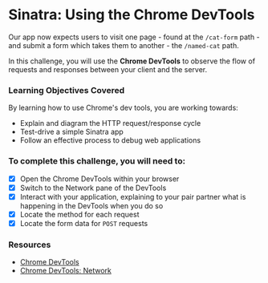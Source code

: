 # Sinatra: Using the Chrome DevTools

Our app now expects users to visit one page - found at the `/cat-form` path - and submit a form which takes them to another - the `/named-cat` path.

In this challenge, you will use the **Chrome DevTools** to observe the flow of requests and responses between your client and the server.

### Learning Objectives Covered

By learning how to use Chrome's dev tools, you are working towards:

* Explain and diagram the HTTP request/response cycle
* Test-drive a simple Sinatra app
* Follow an effective process to debug web applications

### To complete this challenge, you will need to:

- [x] Open the Chrome DevTools within your browser
- [x] Switch to the Network pane of the DevTools
- [x] Interact with your application, explaining to your pair partner what is happening in the DevTools when you do so
- [x] Locate the method for each request
- [x] Locate the form data for `POST` requests

### Resources

- [Chrome DevTools](https://developer.chrome.com/devtools)
- [Chrome DevTools: Network](https://developer.chrome.com/devtools/docs/network)